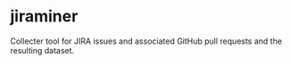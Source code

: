 # jiraminer
Collecter tool for JIRA issues and associated GitHub pull requests and the resulting dataset. 
